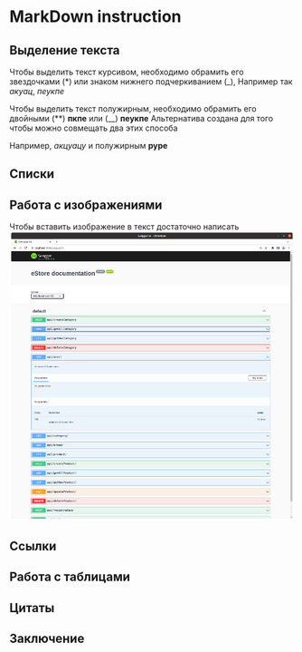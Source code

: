 # MarkDown instruction

## Выделение текста
Чтобы выделить текст курсивом, необходимо обрамить его звездочками (*) или знаком нижнего подчеркиванием
(_), Например так *акуац*, _пеукпе_

Чтобы выделить текст полужирным, необходимо обрамить его двойными (**) **пкпе** или (__) __пеукпе__
Альтернатива создана для того чтобы можно совмещать  два этих способа

Например, _акцуацу_ и полужирным **руре**

## Списки

## Работа с изображениями

Чтобы вставить изображение в текст достаточно написать 
![Пример изображения](pic_swaggeGetUser.jpg)

## Ссылки

## Работа с таблицами 

## Цитаты

## Заключение


